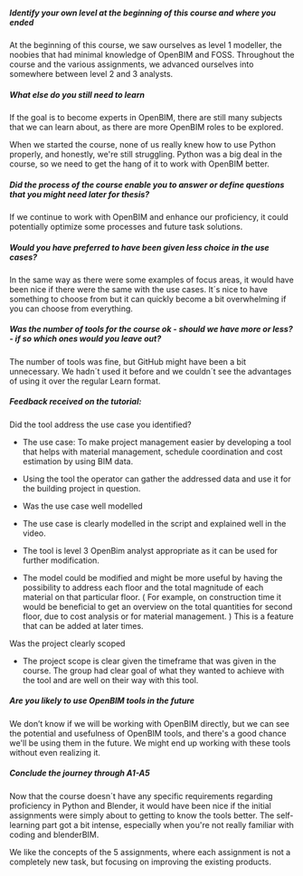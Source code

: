 

##### Identify your own level at the beginning of this course and where you ended

At the beginning of this course, we saw ourselves as level 1 modeller, the noobies that had minimal knowledge of OpenBIM and FOSS. Throughout the course and the various assignments, we advanced ourselves into somewhere between level 2 and 3 analysts.  

##### What else do you still need to learn

If the goal is to become experts in OpenBIM, there are still many subjects that we can learn about, as there are more OpenBIM roles to be explored.  

When we started the course, none of us really knew how to use Python properly, and honestly, we're still struggling. Python was a big deal in the course, so we need to get the hang of it to work with OpenBIM better. 

##### Did the process of the course enable you to answer or define questions that you might need later for thesis?

If we continue to work with OpenBIM and enhance our proficiency, it could potentially optimize some processes and future task solutions.  

##### Would you have preferred to have been given less choice in the use cases?

In the same way as there were some examples of focus areas, it would have been nice if there were the same with the use cases. It´s nice to have something to choose from but it can quickly become a bit overwhelming if you can choose from everything.  

##### Was the number of tools for the course ok - should we have more or less? - if so which ones would you leave out?

The number of tools was fine, but GitHub might have been a bit unnecessary. We hadn´t used it before and we couldn´t see the advantages of using it over the regular Learn format.  

##### Feedback received on the tutorial:

Did the tool address the use case you identified?  

- The use case: To make project management easier by developing a tool that helps with material management, schedule coordination and cost estimation by using BIM data. 

- Using the tool the operator can gather the addressed data and use it for the building project in question. 

- Was the use case well modelled  

- The use case is clearly modelled in the script and explained well in the video. 

- The tool is level 3 OpenBim analyst appropriate as it can be used for further modification. 

- The model could be modified and might be more useful by having the possibility to address each floor and the total magnitude of each material on that particular floor. ( For example, on construction time it would be beneficial to get an overview on the total quantities for second floor, due to cost analysis or for material management. ) This is a feature that can be added at later times. 

Was the project clearly scoped  

- The project scope is clear given the timeframe that was given in the course. The group had clear goal of what they wanted to achieve with the tool and are well on their way with this tool. 

##### Are you likely to use OpenBIM tools in the future

We don’t know if we will be working with OpenBIM directly, but we can see the potential and usefulness of OpenBIM tools, and there's a good chance we'll be using them in the future. We might end up working with these tools without even realizing it. 

##### Conclude the journey through A1-A5

Now that the course doesn´t have any specific requirements regarding proficiency in Python and Blender, it would have been nice if the initial assignments were simply about to getting to know the tools better. The self-learning part got a bit intense, especially when you're not really familiar with coding and blenderBIM. 

We like the concepts of the 5 assignments, where each assignment is not a completely new task, but focusing on improving the existing products.
